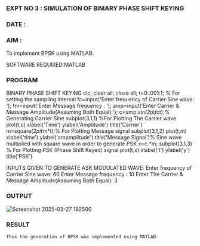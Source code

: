 ### EXPT   NO 3	:		SIMULATION OF BIMARY PHASE SHIFT KEYING
### DATE		:

### AIM : 
To implement BPSK using MATLAB.

SOFTWARE REQUIRED:MATLAB
### PROGRAM
BINARY PHASE SHIFT KEYING
clc; 
clear all; 
close all;
t=0:.001:1; % For setting the sampling interval
fc=input('Enter frequency of Carrier Sine wave: ');
fm=input('Enter Message frequency : ');
amp=input('Enter Carrier & Message Amplitude(Assuming Both Equal):');
c=amp.*sin(2*pi*fc*t);% Generating Carrier Sine
subplot(3,1,1) %For Plotting The Carrier wave
plot(t,c)
xlabel('Time')
ylabel('Amplitude')
title('Carrier')
m=square(2*pi*fm*t);% For Plotting Message signal
subplot(3,1,2)
plot(t,m)
xlabel('time')
ylabel('ampmplitude')
title('Message Signal')% Sine wave multiplied with square wave in order to generate PSK
x=c.*m;
subplot(3,1,3) % For Plotting PSK (Phase Shift Keyed) signal
plot(t,x)
xlabel('t')
ylabel('y')
title('PSK')


INPUTS GIVEN TO GENERATE ASK MODULATED WAVE:
Enter frequency of Carrier Sine wave: 60
Enter Message frequency : 10
Enter The Carrier & Message Amplitude(Assuming Both Equal): 3

### OUTPUT



![Screenshot 2025-03-27 192500](https://github.com/user-attachments/assets/6100ef58-2d89-4fbb-9794-3f20702d314f)




### RESULT
	Thus the generation of BPSK was implemented using MATLAB.
